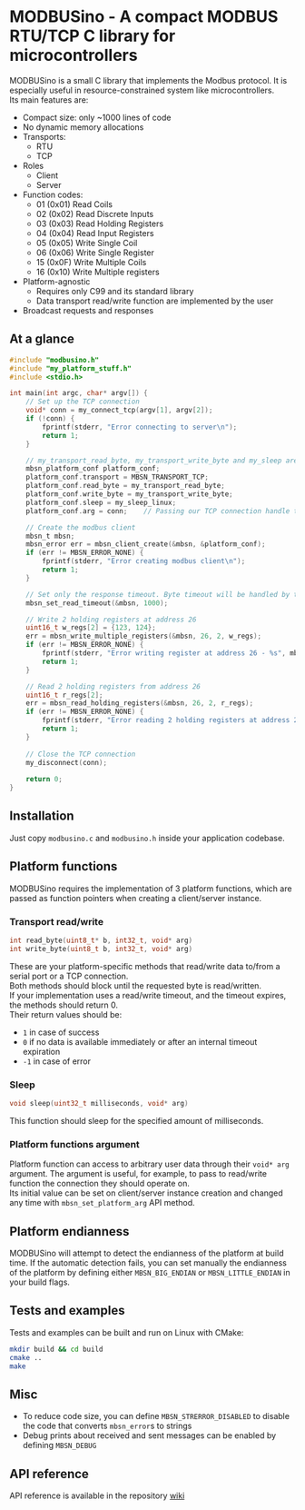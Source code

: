 # MODBUSino - A compact MODBUS RTU/TCP C library for microcontrollers

MODBUSino is a small C library that implements the Modbus protocol. It is especially useful in resource-constrained
system like microcontrollers.  
Its main features are:

- Compact size: only ~1000 lines of code
- No dynamic memory allocations
- Transports:
    - RTU
    - TCP
- Roles
    - Client
    - Server
- Function codes:
    - 01 (0x01) Read Coils
    - 02 (0x02) Read Discrete Inputs
    - 03 (0x03) Read Holding Registers
    - 04 (0x04) Read Input Registers
    - 05 (0x05) Write Single Coil
    - 06 (0x06) Write Single Register
    - 15 (0x0F) Write Multiple Coils
    - 16 (0x10) Write Multiple registers
- Platform-agnostic
    - Requires only C99 and its standard library
    - Data transport read/write function are implemented by the user
- Broadcast requests and responses

## At a glance

```C
#include "modbusino.h"
#include "my_platform_stuff.h"
#include <stdio.h>

int main(int argc, char* argv[]) {
    // Set up the TCP connection
    void* conn = my_connect_tcp(argv[1], argv[2]);
    if (!conn) {
        fprintf(stderr, "Error connecting to server\n");
        return 1;
    }

    // my_transport_read_byte, my_transport_write_byte and my_sleep are implemented by the user 
    mbsn_platform_conf platform_conf;
    platform_conf.transport = MBSN_TRANSPORT_TCP;
    platform_conf.read_byte = my_transport_read_byte;
    platform_conf.write_byte = my_transport_write_byte;
    platform_conf.sleep = my_sleep_linux;
    platform_conf.arg = conn;    // Passing our TCP connection handle to the read/write functions

    // Create the modbus client
    mbsn_t mbsn;
    mbsn_error err = mbsn_client_create(&mbsn, &platform_conf);
    if (err != MBSN_ERROR_NONE) {
        fprintf(stderr, "Error creating modbus client\n");
        return 1;
    }

    // Set only the response timeout. Byte timeout will be handled by the TCP connection
    mbsn_set_read_timeout(&mbsn, 1000);

    // Write 2 holding registers at address 26
    uint16_t w_regs[2] = {123, 124};
    err = mbsn_write_multiple_registers(&mbsn, 26, 2, w_regs);
    if (err != MBSN_ERROR_NONE) {
        fprintf(stderr, "Error writing register at address 26 - %s", mbsn_strerror(err));
        return 1;
    }

    // Read 2 holding registers from address 26
    uint16_t r_regs[2];
    err = mbsn_read_holding_registers(&mbsn, 26, 2, r_regs);
    if (err != MBSN_ERROR_NONE) {
        fprintf(stderr, "Error reading 2 holding registers at address 26 - %s\n", mbsn_strerror(err));
        return 1;
    }
    
    // Close the TCP connection
    my_disconnect(conn);
    
    return 0;
}
```

## Installation

Just copy `modbusino.c` and `modbusino.h` inside your application codebase.

## Platform functions

MODBUSino requires the implementation of 3 platform functions, which are passed as function pointers when creating a
client/server instance.

### Transport read/write

```C
int read_byte(uint8_t* b, int32_t, void* arg)
int write_byte(uint8_t b, int32_t, void* arg)
```

These are your platform-specific methods that read/write data to/from a serial port or a TCP connection.  
Both methods should block until the requested byte is read/written.  
If your implementation uses a read/write timeout, and the timeout expires, the methods should return 0.  
Their return values should be:

- `1` in case of success
- `0` if no data is available immediately or after an internal timeout expiration
- `-1` in case of error

### Sleep

```C
void sleep(uint32_t milliseconds, void* arg)
```

This function should sleep for the specified amount of milliseconds.

### Platform functions argument

Platform function can access to arbitrary user data through their `void* arg` argument. The argument is useful, for
example, to pass to read/write function the connection they should operate on.  
Its initial value can be set on client/server instance creation and changed any time with `mbsn_set_platform_arg` API
method.

## Platform endianness

MODBUSino will attempt to detect the endianness of the platform at build time. If the automatic detection fails, you can
set manually the endianness of the platform by defining either `MBSN_BIG_ENDIAN` or `MBSN_LITTLE_ENDIAN` in your build
flags.

## Tests and examples

Tests and examples can be built and run on Linux with CMake:

```sh
mkdir build && cd build
cmake ..
make
```

## Misc

- To reduce code size, you can define `MBSN_STRERROR_DISABLED` to disable the code that converts `mbsn_error`s to
  strings
- Debug prints about received and sent messages can be enabled by defining `MBSN_DEBUG`

## API reference

API reference is available in the repository [wiki]()


